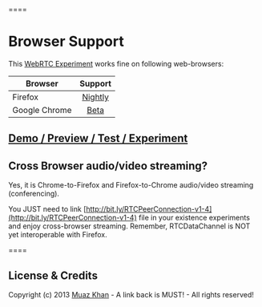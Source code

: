 ====
# Browser Support

This [WebRTC Experiment](https://googledrive.com/host/0B6GWd_dUUTT8dW5ycGVPT0V1bTg/chrome-to-firefox.html) works fine on following web-browsers:

| Browser        | Support           |
| ------------- |:-------------:|
| Firefox | [Nightly](http://nightly.mozilla.org/) |
| Google Chrome | [Beta](https://www.google.com/intl/en/chrome/browser/beta.html) |

## [Demo / Preview / Test / Experiment](https://googledrive.com/host/0B6GWd_dUUTT8dW5ycGVPT0V1bTg/chrome-to-firefox.html)

## Cross Browser audio/video streaming?

Yes, it is Chrome-to-Firefox and Firefox-to-Chrome audio/video streaming (conferencing).

You JUST need to link [http://bit.ly/RTCPeerConnection-v1-4](http://bit.ly/RTCPeerConnection-v1-4) file in your existence experiments and enjoy cross-browser streaming. Remember, RTCDataChannel is NOT yet interoperable with Firefox.

====
## License & Credits

Copyright (c) 2013 [Muaz Khan](https://plus.google.com/100325991024054712503) - A link back is MUST! - All rights reserved!
